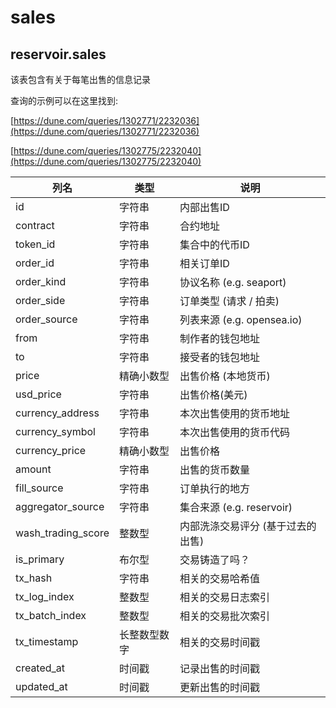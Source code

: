 # sales

## **reservoir.sales**

该表包含有关于每笔出售的信息记录

查询的示例可以在这里找到:

[https://dune.com/queries/1302771/2232036](https://dune.com/queries/1302771/2232036)

[https://dune.com/queries/1302775/2232040](https://dune.com/queries/1302775/2232040)

| **列名**      | **类型**  | **说明**                                   |
|----------------------|-----------|---------------------------------------------------|
| id                   | 字符串    | 内部出售ID                                  |
| contract             | 字符串    | 合约地址                                  |
| token\_id            | 字符串    | 集合中的代币ID                 |
| order\_id            | 字符串    | 相关订单ID                               |
| order\_kind          | 字符串    | 协议名称 (e.g. seaport)                      |
| order\_side          | 字符串    | 订单类型 (请求 / 拍卖)                            |
| order\_source        | 字符串    | 列表来源 (e.g. opensea.io)           |
| from                 | 字符串    | 制作者的钱包地址                              |
| to                   | 字符串    | 接受者的钱包地址                              |
| price                | 精确小数型   | 出售价格 (本地货币)                      |
| usd\_price           | 字符串    | 出售价格(美元)                                 |
| currency\_address    | 字符串    | 本次出售使用的货币地址           |
| currency\_symbol     | 字符串    | 本次出售使用的货币代码            |
| currency\_price      | 精确小数型   | 出售价格                                        |
| amount               | 字符串    | 出售的货币数量                             |
| fill\_source         | 字符串    | 订单执行的地方                       |
| aggregator\_source   | 字符串    | 集合来源 (e.g. reservoir)                |
| wash\_trading\_score | 整数型      | 内部洗涤交易评分 (基于过去的出售) |
| is\_primary          | 布尔型   | 交易铸造了吗？                                     |
| tx\_hash             | 字符串    | 相关的交易哈希值                       |
| tx\_log\_index       | 整数型       | 相关的交易日志索引                  |
| tx\_batch\_index     | 整数型       | 相关的交易批次索引                |
| tx\_timestamp        | 长整数型数字    | 相关的交易时间戳                  |
| created\_at          | 时间戳 | 记录出售的时间戳                   |
| updated\_at          | 时间戳 | 更新出售的时间戳                    |                                                               |
